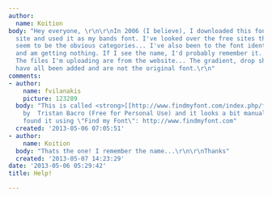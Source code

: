 ```yaml
---
author:
  name: Koition
body: "Hey everyone, \r\n\r\nIn 2006 (I believe), I downloaded this font from a free
  site and used it as my bands font. I've looked over the free sites through what
  seem to be the obvious categories... I've also been to the font identifier sites
  and am getting nothing. If I see the name, I'd probably remember it...\r\n\r\nThanks\r\n\r\np.s.
  The files I'm uploading are from the website... The gradient, drop shadow, and outline
  have all been added and are not the original font.\r\n"
comments:
- author:
    name: fvilanakis
    picture: 123289
  body: "This is called <strong>[[http://www.findmyfont.com/index.php/fonts/font-preview?fset=Dafont-2&ffam=Tristan%20-%20Regular&fid=fd0670372b0cd6d3ee447e2545b8c727&fstyle=i&fsize=60&text=Biography&fit=1|Tristan]]</strong>
    by  Tristan Bacro (Free for Personal Use) and it looks a bit manually slanted\r\n\r\n------------------\r\nI
    found it using \"Find my Font\": http://www.findmyfont.com"
  created: '2013-05-06 07:05:51'
- author:
    name: Koition
  body: "Thats the one! I remember the name...\r\n\r\nThanks"
  created: '2013-05-07 14:23:29'
date: '2013-05-06 05:29:42'
title: Help!

---
```

